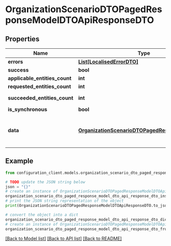 # OrganizationScenarioDTOPagedResponseModelDTOApiResponseDTO


## Properties

Name | Type | Description | Notes
------------ | ------------- | ------------- | -------------
**errors** | [**List[LocalisedErrorDTO]**](LocalisedErrorDTO.md) |  | [optional] 
**success** | **bool** |  | [optional] 
**applicable_entities_count** | **int** |  | [optional] 
**requested_entities_count** | **int** |  | [optional] 
**succeeded_entities_count** | **int** |  | [optional] [readonly] 
**is_synchronous** | **bool** |  | [optional] 
**data** | [**OrganizationScenarioDTOPagedResponseModelDTO**](OrganizationScenarioDTOPagedResponseModelDTO.md) | The updated entity in case of modifications or creation | [optional] 

## Example

```python
from configuration_client.models.organization_scenario_dto_paged_response_model_dto_api_response_dto import OrganizationScenarioDTOPagedResponseModelDTOApiResponseDTO

# TODO update the JSON string below
json = "{}"
# create an instance of OrganizationScenarioDTOPagedResponseModelDTOApiResponseDTO from a JSON string
organization_scenario_dto_paged_response_model_dto_api_response_dto_instance = OrganizationScenarioDTOPagedResponseModelDTOApiResponseDTO.from_json(json)
# print the JSON string representation of the object
print(OrganizationScenarioDTOPagedResponseModelDTOApiResponseDTO.to_json())

# convert the object into a dict
organization_scenario_dto_paged_response_model_dto_api_response_dto_dict = organization_scenario_dto_paged_response_model_dto_api_response_dto_instance.to_dict()
# create an instance of OrganizationScenarioDTOPagedResponseModelDTOApiResponseDTO from a dict
organization_scenario_dto_paged_response_model_dto_api_response_dto_from_dict = OrganizationScenarioDTOPagedResponseModelDTOApiResponseDTO.from_dict(organization_scenario_dto_paged_response_model_dto_api_response_dto_dict)
```
[[Back to Model list]](../README.md#documentation-for-models) [[Back to API list]](../README.md#documentation-for-api-endpoints) [[Back to README]](../README.md)


